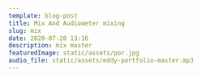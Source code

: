 ```yaml
---
template: blog-post
title: Mix And Audiometer mixing
slug: mix
date: 2020-07-20 13:16
description: mix master
featuredImage: static/assets/por.jpg
audio_file: static/assets/eddy-portfolio-master.mp3
---
```

